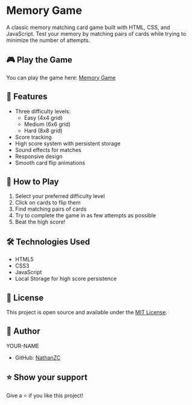 # Memory Game

A classic memory matching card game built with HTML, CSS, and JavaScript. Test your memory by matching pairs of cards while trying to minimize the number of attempts.

## 🎮 Play the Game

You can play the game here: [Memory Game](https://nathanzc.github.io/sanrio-memory-game/)

## 🌟 Features

- Three difficulty levels:
  - Easy (4x4 grid)
  - Medium (6x6 grid)
  - Hard (8x8 grid)
- Score tracking
- High score system with persistent storage
- Sound effects for matches
- Responsive design
- Smooth card flip animations

## 🎯 How to Play

1. Select your preferred difficulty level
2. Click on cards to flip them
3. Find matching pairs of cards
4. Try to complete the game in as few attempts as possible
5. Beat the high score!

## 🛠️ Technologies Used

- HTML5
- CSS3
- JavaScript
- Local Storage for high score persistence

## 📝 License

This project is open source and available under the [MIT License](LICENSE).

## 👤 Author

YOUR-NAME
- GitHub: [NathanZC](https://github.com/NathanZC)

## ⭐️ Show your support

Give a ⭐️ if you like this project!